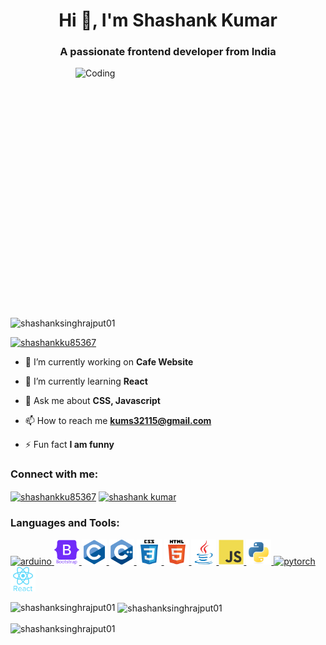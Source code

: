 


<h1 align="center">Hi 👋, I'm Shashank Kumar</h1>
<h3 align="center">A passionate frontend developer from India</h3>
<img align="right" alt="Coding" width="400" height="400" src="https://encrypted-tbn0.gstatic.com/images?q=tbn:ANd9GcTJnFEXOS3xVLBIvA2MxSaytRGet5P5a9nQ0Q&s">
<p align="left"> <img src="https://komarev.com/ghpvc/?username=shashanksinghrajput01&label=Profile%20views&color=0e75b6&style=flat" alt="shashanksinghrajput01" /> </p>

<p align="left"> <a href="https://twitter.com/shashankku85367" target="blank"><img src="https://img.shields.io/twitter/follow/shashankku85367?logo=twitter&style=for-the-badge" alt="shashankku85367" /></a> </p>

- 🔭 I’m currently working on **Cafe Website**

- 🌱 I’m currently learning **React**

- 💬 Ask me about **CSS, Javascript**

- 📫 How to reach me **kums32115@gmail.com**

- ⚡ Fun fact **I am funny**

<h3 align="left">Connect with me:</h3>
<p align="left">
<a href="https://twitter.com/shashankku85367" target="blank"><img align="center" src="https://raw.githubusercontent.com/rahuldkjain/github-profile-readme-generator/master/src/images/icons/Social/twitter.svg" alt="shashankku85367" height="30" width="40" /></a>
<a href="https://linkedin.com/in/shashank kumar" target="blank"><img align="center" src="https://raw.githubusercontent.com/rahuldkjain/github-profile-readme-generator/master/src/images/icons/Social/linked-in-alt.svg" alt="shashank kumar" height="30" width="40" /></a>
</p>

<h3 align="left">Languages and Tools:</h3>
<p align="left"> <a href="https://www.arduino.cc/" target="_blank" rel="noreferrer"> <img src="https://cdn.worldvectorlogo.com/logos/arduino-1.svg" alt="arduino" width="40" height="40"/> </a> <a href="https://getbootstrap.com" target="_blank" rel="noreferrer"> <img src="https://raw.githubusercontent.com/devicons/devicon/master/icons/bootstrap/bootstrap-plain-wordmark.svg" alt="bootstrap" width="40" height="40"/> </a> <a href="https://www.cprogramming.com/" target="_blank" rel="noreferrer"> <img src="https://raw.githubusercontent.com/devicons/devicon/master/icons/c/c-original.svg" alt="c" width="40" height="40"/> </a> <a href="https://www.w3schools.com/cpp/" target="_blank" rel="noreferrer"> <img src="https://raw.githubusercontent.com/devicons/devicon/master/icons/cplusplus/cplusplus-original.svg" alt="cplusplus" width="40" height="40"/> </a> <a href="https://www.w3schools.com/css/" target="_blank" rel="noreferrer"> <img src="https://raw.githubusercontent.com/devicons/devicon/master/icons/css3/css3-original-wordmark.svg" alt="css3" width="40" height="40"/> </a> <a href="https://www.w3.org/html/" target="_blank" rel="noreferrer"> <img src="https://raw.githubusercontent.com/devicons/devicon/master/icons/html5/html5-original-wordmark.svg" alt="html5" width="40" height="40"/> </a> <a href="https://www.java.com" target="_blank" rel="noreferrer"> <img src="https://raw.githubusercontent.com/devicons/devicon/master/icons/java/java-original.svg" alt="java" width="40" height="40"/> </a> <a href="https://developer.mozilla.org/en-US/docs/Web/JavaScript" target="_blank" rel="noreferrer"> <img src="https://raw.githubusercontent.com/devicons/devicon/master/icons/javascript/javascript-original.svg" alt="javascript" width="40" height="40"/> </a> <a href="https://www.python.org" target="_blank" rel="noreferrer"> <img src="https://raw.githubusercontent.com/devicons/devicon/master/icons/python/python-original.svg" alt="python" width="40" height="40"/> </a> <a href="https://pytorch.org/" target="_blank" rel="noreferrer"> <img src="https://www.vectorlogo.zone/logos/pytorch/pytorch-icon.svg" alt="pytorch" width="40" height="40"/> </a> <a href="https://reactjs.org/" target="_blank" rel="noreferrer"> <img src="https://raw.githubusercontent.com/devicons/devicon/master/icons/react/react-original-wordmark.svg" alt="react" width="40" height="40"/> </a> </p>

<p><img align="left" src="https://github-readme-stats.vercel.app/api/top-langs?username=shashanksinghrajput01&show_icons=true&locale=en&layout=compact" alt="shashanksinghrajput01" /></p>

<p>&nbsp;<img align="center" src="https://github-readme-stats.vercel.app/api?username=shashanksinghrajput01&show_icons=true&locale=en" alt="shashanksinghrajput01" /></p>

<p><img align="center" src="https://github-readme-streak-stats.herokuapp.com/?user=shashanksinghrajput01&" alt="shashanksinghrajput01" /></p>
